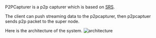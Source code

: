 P2PCapturer is a p2p capturer which is based on [SRS](https://github.com/ossrs/srs).

The client can push streaming data to the p2pcapturer, then p2pcaptuer sends p2p packet to the super node.

Here is the architecture of the system.
![architecture](https://github.com/wenxiaoming/p2pcapturer/blob/master/doc/architecture.png)
